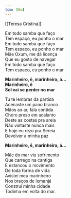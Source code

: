 ```yaml
---
tom: [Em]
---
```


[[Teresa Cristina]]

Em todo samba que faço  
Tem espaço, eu ponho o mar  
Em todo samba que faço  
Tem espaço, eu ponho o mar  
Mãe Oxum, me dá licença  
Que eu gosto de navegar  
Em todo samba que faço  
Tem espaço, eu ponho o mar

**Marinheiro, ê, marinheiro, á...  
Marinheiro, ê  
Sol vai se perder no mar**

Tu te lembras da partida  
Acenaste um pano branco  
Mãos ao ar, fala contida  
Choro preso em acalanto  
Deste as costas pra areia  
Não voltaste nunca mais  
E hoje eu rezo pra Sereia  
Devolver a minha paz

**Marinheiro, ê, marinheiro, á...**

Mãe do mar viu sofrimento  
Que carrego na cantiga  
E estancou o movimento  
De toda forma de vida  
Avistei meu marinheiro  
Nos braços de Iemanjá  
Construí minha cidade  
Todinha em volta do mar.
